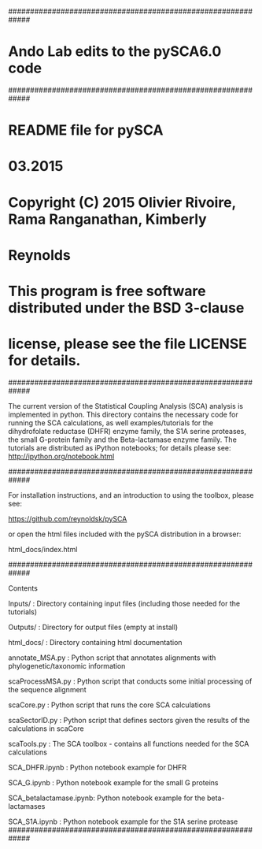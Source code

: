 #############################################################

# Ando Lab edits to the pySCA6.0 code #

#############################################################
# README file for pySCA
#
# 03.2015 
#
# Copyright (C) 2015 Olivier Rivoire, Rama Ranganathan, Kimberly
# Reynolds
# This program is free software distributed under the BSD 3-clause
# license, please see the file LICENSE for details.
#############################################################

The current version of the Statistical Coupling Analysis (SCA)
analysis is implemented in python. This directory contains the
necessary code for running the SCA calculations, as well examples/tutorials for
the dihydrofolate reductase (DHFR) enzyme family, the S1A serine
proteases, the small G-protein family and the Beta-lactamase enzyme
family. The tutorials are distributed as iPython notebooks; for
details please see: http://ipython.org/notebook.html

#############################################################

For installation instructions, and an introduction to using the
toolbox, please see:

https://github.com/reynoldsk/pySCA

or open the html files included with the pySCA distribution in a browser:

html_docs/index.html

#############################################################

Contents

   Inputs/		  :  Directory containing input files (including those
   		   	     needed for the tutorials)
  
   Outputs/   	   	  :  Directory for output files (empty at install)
  
   html_docs/             :  Directory containing html documentation

   annotate_MSA.py	  :  Python script that annotates alignments
   			     with phylogenetic/taxonomic information   

   scaProcessMSA.py	  :  Python script that conducts some initial
   			     processing of the sequence alignment
  
   scaCore.py             :  Python script that runs the core SCA calculations
  
   scaSectorID.py         :  Python script that defines sectors given the
   			     results of the calculations in scaCore
  
   scaTools.py		  :  The SCA toolbox - contains all functions
   			     needed for the SCA calculations
  
   SCA_DHFR.ipynb	  :  Python notebook example for DHFR
   
   SCA_G.ipynb		  :  Python notebook example for the small G proteins
   
   SCA_betalactamase.ipynb:  Python notebook example for the beta-lactamases

   SCA_S1A.ipynb	  :  Python notebook example for the S1A
                             serine protease
#############################################################
